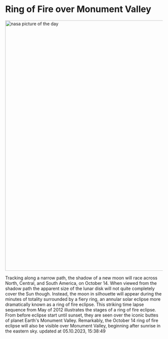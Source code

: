 # Ring of Fire over Monument Valley
<img src="https://apod.nasa.gov/apod/image/2310/MoValleyEclipse1024.jpg" alt="nasa picture of the day" width="800"/>

Tracking along a narrow path, the shadow of a new moon will race across North, Central, and South America, on October 14. When viewed from the shadow path the apparent size of the lunar disk will not quite completely cover the Sun though. Instead, the moon in silhouette will appear during the minutes of totality surrounded by a fiery ring, an annular solar eclipse more dramatically known as a ring of fire eclipse. This striking time lapse sequence from May of 2012 illustrates the stages of a ring of fire eclipse. From before eclipse start until sunset, they are seen over the iconic buttes of planet Earth's Monument Valley. Remarkably, the October 14 ring of fire eclipse will also be visible over Monument Valley, beginning after sunrise in the eastern sky.
updated at 05.10.2023, 15:38:49
